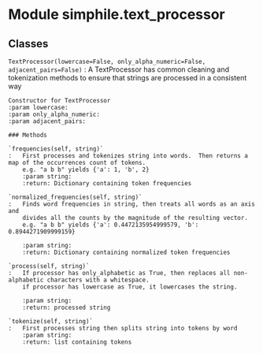 Module simphile.text_processor
==============================

Classes
-------

`TextProcessor(lowercase=False, only_alpha_numeric=False, adjacent_pairs=False)`
:   A TextProcessor has common cleaning and tokenization methods to ensure
    that strings are processed in a consistent way
    
    Constructor for TextProcessor
    :param lowercase:
    :param only_alpha_numeric:
    :param adjacent_pairs:

    ### Methods

    `frequencies(self, string)`
    :   First processes and tokenizes string into words.  Then returns a map of the occurrences count of tokens.
        e.g. "a b b" yields {'a': 1, 'b', 2}
        :param string:
        :return: Dictionary containing token frequencies

    `normalized_frequencies(self, string)`
    :   Finds word frequencies in string, then treats all words as an axis and
        divides all the counts by the magnitude of the resulting vector.
        e.g. "a b b" yields {'a': 0.4472135954999579, 'b': 0.8944271909999159}
        
        :param string:
        :return: Dictionary containing normalized token frequencies

    `process(self, string)`
    :   If processor has only_alphabetic as True, then replaces all non-alphabetic characters with a whitespace.
        if processor has lowercase as True, it lowercases the string.
        
        :param string:
        :return: processed string

    `tokenize(self, string)`
    :   First processes string then splits string into tokens by word
        :param string:
        :return: list containing tokens